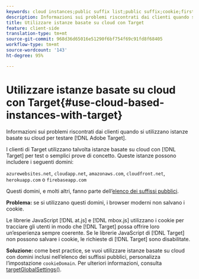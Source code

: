 ```yaml
---
keywords: cloud instances;public suffix list;public suffix;cookie;first-party cookie;1st-party cookie;azurewebsites.net;cloudapp.net;amazonaws.com;cloudfront.net;herokuapp.com;firebaseapp.com;targetGlobalSettings;cookieDomain
description: Informazioni sui problemi riscontrati dai clienti quando si utilizzano istanze basate su cloud per testare Adobe Target.
title: Utilizzare istanze basate su cloud con Target
feature: client-side
translation-type: tm+mt
source-git-commit: 968d36d65016e51290f6bf754f69c91fd8f68405
workflow-type: tm+mt
source-wordcount: '143'
ht-degree: 95%

---
```



# Utilizzare istanze basate su cloud con Target{#use-cloud-based-instances-with-target}

Informazioni sui problemi riscontrati dai clienti quando si utilizzano istanze basate su cloud per testare [!DNL Adobe Target].

I clienti di Target utilizzano talvolta istanze basate su cloud con [!DNL Target] per test o semplici prove di concetto. Queste istanze possono includere i seguenti domini:

`azurewebsites.net`, `cloudapp.net`, `amazonaws.com`, `cloudfront.net`, `herokuapp.com` o `firebaseapp.com`

Questi domini, e molti altri, fanno parte dell’[elenco dei suffissi pubblici](https://publicsuffix.org/list/public_suffix_list.dat).

**Problema:** se si utilizzano questi domini, i browser moderni non salvano i cookie.

Le librerie JavaScript [!DNL at.js] e [!DNL mbox.js] utilizzano i cookie per tracciare gli utenti in modo che [!DNL Target] possa offrire loro un’esperienza sempre coerente. Se le librerie JavaScript di [!DNL Target] non possono salvare i cookie, le richieste di [!DNL Target] sono disabilitate.

**Soluzione:** come best practice, se vuoi utilizzare istanze basate su cloud con domini inclusi nellʼelenco dei suffissi pubblici, personalizza lʼimpostazione `cookieDomain`. Per ulteriori informazioni, consulta [targetGlobalSettings()](/help/c-implementing-target/c-implementing-target-for-client-side-web/targetgobalsettings.md).
